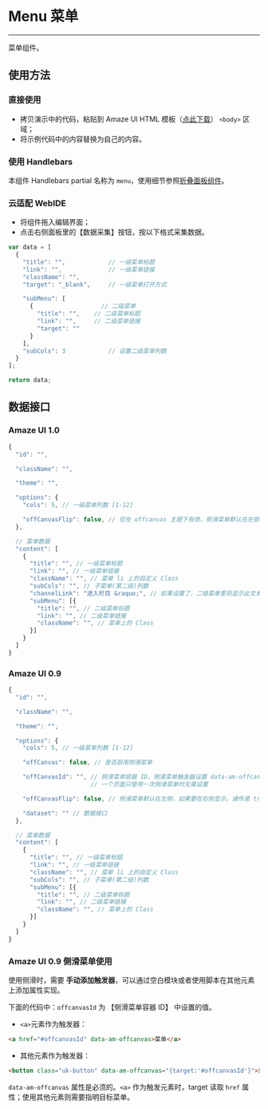 # Menu 菜单
---

菜单组件。

## 使用方法

### 直接使用

- 拷贝演示中的代码，粘贴到 Amaze UI HTML 模板（[点此下载](/getting-started)） `<body>` 区域；
- 将示例代码中的内容替换为自己的内容。

### 使用 Handlebars

本组件 Handlebars partial 名称为 `menu`，使用细节参照[折叠面板组件](/widgets/accordion)。

### 云适配 WebIDE

- 将组件拖入编辑界面；
- 点击右侧面板里的【数据采集】按钮，按以下格式采集数据。

```javascript
var data = [
  {
    "title": "",            // 一级菜单标题
    "link": "",             // 一级菜单链接
    "className": "",
    "target": "_blank",     // 一级菜单打开方式

    "subMenu": [
      {                   // 二级菜单
        "title": "",    // 二级菜单标题
        "link": "",     // 二级菜单链接
        "target": ""
      }
    ],
    "subCols": 3            // 设置二级菜单列数
  }
];

return data;
```

## 数据接口

### Amaze UI 1.0

```javascript
{
  "id": "",

  "className": "",

  "theme": "",

  "options": {
    "cols": 5, // 一级菜单列数 [1-12]

    "offCanvasFlip": false, // 仅在 offcanvas 主题下有效，侧滑菜单默认在左侧，如果要在右侧显示，请传递 true
  },

  // 菜单数据
  "content": [
    {
      "title": "", // 一级菜单标题
      "link": "", // 一级菜单链接
      "className": "", // 菜单 li 上的自定义 Class
      "subCols": "", // 子菜单(第二级)列数
      "channelLink": "进入栏目 &raquo;", // 如果设置了，二级菜单里将显示此文本并链接到该栏目
      "subMenu": [{
        "title": "", // 二级菜单标题
        "link": "", // 二级菜单链接
        "className": "", // 菜单上的 Class
      }]
    }
  ]
}
```

### Amaze UI 0.9

```javascript
{
  "id": "",

  "className": "",

  "theme": "",

  "options": {
    "cols": 5, // 一级菜单列数 [1-12]

    "offCanvas": false, // 是否启用侧滑菜单

    "offCanvasId": "", // 侧滑菜单容器 ID，侧滑菜单触发器设置 data-am-offcanvas = "{target:'#offCanvasId'}"
                       // 一个页面只使用一次侧滑菜单时无需设置

    "offCanvasFlip": false, // 侧滑菜单默认在左侧，如果要在右侧显示，请传递 true

    "dataset": "" // 数据接口
  },

  // 菜单数据
  "content": [
    {
      "title": "", // 一级菜单标题
      "link": "", // 一级菜单链接
      "className": "", // 菜单 li 上的自定义 Class
      "subCols": "", // 子菜单(第二级)列数
      "subMenu": [{
        "title": "", // 二级菜单标题
        "link": "", // 二级菜单链接
        "className": "", // 菜单上的 Class
      }]
    }
  ]
}
```

### Amaze UI 0.9 侧滑菜单使用

使用侧滑时，需要 **手动添加触发器**，可以通过空白模块或者使用脚本在其他元素上添加属性实现。

下面的代码中：`offcanvasId` 为 【侧滑菜单容器 ID】 中设置的值。

- `<a>`元素作为触发器：

```html
<a href="#offcanvasId" data-am-offcanvas>菜单</a>
```

- 其他元素作为触发器：

```html
<button class="uk-button" data-am-offcanvas="{target:'#offcanvasId'}">菜单</button>
```

`data-am-offcanvas` 属性是必须的。`<a>` 作为触发元素时，target 读取 `href` 属性；使用其他元素则需要指明目标菜单。